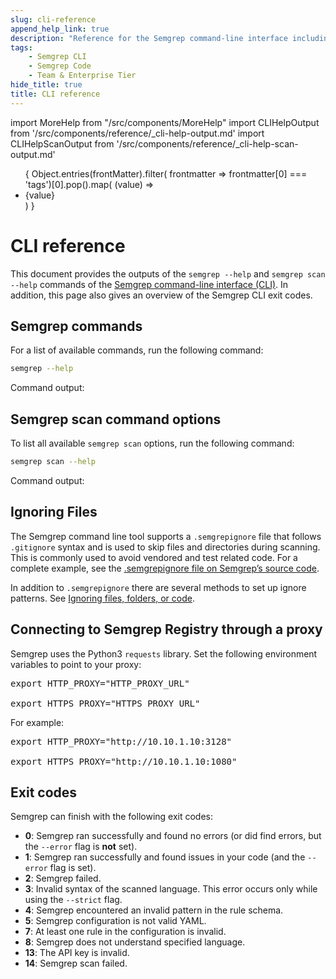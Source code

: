 ```yaml
---
slug: cli-reference
append_help_link: true
description: "Reference for the Semgrep command-line interface including options and exit code behavior."
tags:
    - Semgrep CLI
    - Semgrep Code
    - Team & Enterprise Tier
hide_title: true
title: CLI reference
---
```


import MoreHelp from "/src/components/MoreHelp"
import CLIHelpOutput from '/src/components/reference/_cli-help-output.md'
import CLIHelpScanOutput from '/src/components/reference/_cli-help-scan-output.md'

<ul id="tag__badge-list">
{
Object.entries(frontMatter).filter(
    frontmatter => frontmatter[0] === 'tags')[0].pop().map(
    (value) => <li class='tag__badge-item'>{value}</li> )
}
</ul>

# CLI reference

This document provides the outputs of the `semgrep --help` and `semgrep scan --help` commands of the [Semgrep command-line interface (CLI)](https://github.com/returntocorp/semgrep). In addition, this page also gives an overview of the Semgrep CLI exit codes.

## Semgrep commands

For a list of available commands, run the following command:

```bash
semgrep --help
```

Command output:

<CLIHelpOutput />

## Semgrep scan command options

To list all available `semgrep scan` options, run the following command:

```bash
semgrep scan --help
```

Command output:

<CLIHelpScanOutput />

## Ignoring Files

The Semgrep command line tool supports a `.semgrepignore` file that follows `.gitignore` syntax and is used to skip files and directories during scanning. This is commonly used to avoid vendored and test related code. For a complete example, see the [.semgrepignore file on Semgrep’s source code](https://github.com/returntocorp/semgrep/blob/develop/.semgrepignore).

In addition to `.semgrepignore` there are several methods to set up ignore patterns. See [Ignoring files, folders, or code](../ignoring-files-folders-code).

## Connecting to Semgrep Registry through a proxy

Semgrep uses the Python3 `requests` library. Set the following environment variables to point to your proxy:

<pre>
export HTTP_PROXY="<span className="placeholder">HTTP_PROXY_URL</span>"<br />
export HTTPS_PROXY="<span className="placeholder">HTTPS_PROXY_URL</span>"
</pre>

For example:

<pre>
export HTTP_PROXY="http://10.10.1.10:3128" <br />
export HTTPS_PROXY="http://10.10.1.10:1080"
</pre>

## Exit codes

<!-- Source code reference - the exit codes are located in the Semgrep repository - https://github.com/returntocorp/semgrep/blob/develop/cli/src/semgrep/error.py. -->

Semgrep can finish with the following exit codes:

- **0**: Semgrep ran successfully and found no errors (or did find errors, but the `--error` flag is **not** set).
- **1**: Semgrep ran successfully and found issues in your code (and the `--error` flag is set).
- **2**: Semgrep failed.
- **3**: Invalid syntax of the scanned language. This error occurs only while using the `--strict` flag.
- **4**: Semgrep encountered an invalid pattern in the rule schema.
- **5**: Semgrep configuration is not valid YAML.
- **7**: At least one rule in the configuration is invalid.
- **8**: Semgrep does not understand specified language.
- **13**: The API key is invalid.
- **14**: Semgrep scan failed.

<!-- REMOVED STATUSES (NOT USED ANYMORE)
- 4: Semgrep encountered an invalid pattern.
- 6: Rule with `pattern-where-python` found but `--dangerously-allow-arbitrary-code-execution-from-rules` was not set. See `--dangerously-allow-arbitrary-code-execution-from-rules`. (Note: `pattern-where-python` is no longer supported in Semgrep, so this applies only to legacy Semgrep versions).
- 9: Semgrep exceeded match timeout. See `--timeout`.
- 10: Semgrep exceeded maximum memory while matching. See `--max-memory`.
- 11: Semgrep encountered a lexical error when running rule on a file.
- 12: Semgrep found too many matches.
-->

<MoreHelp />
